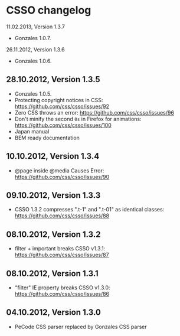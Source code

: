 CSSO changelog
===================

11.02.2013, Version 1.3.7

- Gonzales 1.0.7.

26.11.2012, Version 1.3.6

- Gonzales 1.0.6.

28.10.2012, Version 1.3.5
-------------------------

- Gonzales 1.0.5.
- Protecting copyright notices in CSS: https://github.com/css/csso/issues/92
- Zero CSS throws an error: https://github.com/css/csso/issues/96
- Don't minify the second `0s` in Firefox for animations: https://github.com/css/csso/issues/100
- Japan manual
- BEM ready documentation

10.10.2012, Version 1.3.4
-------------------------

- @page inside @media Causes Error: https://github.com/css/csso/issues/90

09.10.2012, Version 1.3.3
-------------------------

- CSSO 1.3.2 compresses ".t-1" and ".t-01" as identical classes: https://github.com/css/csso/issues/88

08.10.2012, Version 1.3.2
-------------------------

- filter + important breaks CSSO v1.3.1: https://github.com/css/csso/issues/87

08.10.2012, Version 1.3.1
-------------------------

- "filter" IE property breaks CSSO v1.3.0: https://github.com/css/csso/issues/86

04.10.2012, Version 1.3.0
-------------------------

- PeCode CSS parser replaced by Gonzales CSS parser
